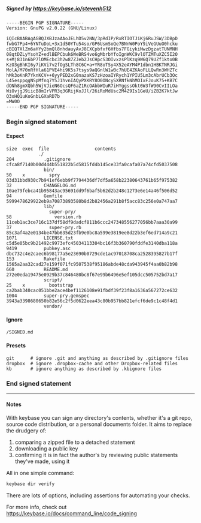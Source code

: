##### Signed by https://keybase.io/stevenh512
```
-----BEGIN PGP SIGNATURE-----
Version: GnuPG v2.0.22 (GNU/Linux)

iQIcBAABAgAGBQJXBJzaAAoJELhD5v2NN/3pRdIP/RxRTIOTJiKj6RuJSW/3DBpD
fwbG7Pp4+6YNTuDoL+3x1d50YTu54so/GP6UsmSoQe7BNnW0PoY9iVeGUuO0hcku
cBIQTXlZm6aHYy2bmQl8nhdauyAvJ8CXCpbfxf6Hfbs7FGiykiNwzDgzatTUNMNH
08qtDZLyYsoYZ+edlBEPCbuk6WeBRS4vo6gMbrbYfoIgnWKC9vlOTZMTuXZC5I2O
s+Mj831n6bP7lOMEcbc3h2w87ZJeb2JsCHpcS3OIvxzsPlKzq9W6Q79UZf1kto0B
KzO3gBhKI6y7iKVi7v2fOgSLTh8C6C+a+YR8oTSy4X52eAYM4P1dbn1HBKTNRJGi
MolA/M70nRfHla61PVE4hi9K5s7tsys9aQGnlW1wBc7hUE4ZKAoFLLQwRn3WHZTc
hMk3oKnR7YknKCV++6yyPED2xG0nazaKS7zHzoaIYRych1YPIU5Lm3cAbrUCb3Oc
L45esppqgNSpMfnq7Y5J1hvnIAQyPXKRY8O0ONcySXRNfkNhMOIxFJouK75+KB7C
dONh8gmXQbh5WjVJieN6OcsQF6aZ1RcOAbbWIuR7iHYggssOkt6W3fW90CvIILOa
WiOvjgJ9iicB8mIrVPR3q3GRijKoJJl/26iRoMdUsc2M4Z9Is1GeU/iZB2K7ktJw
Q3xHQ1uKoGnbLGXaRD7b
=MW0O
-----END PGP SIGNATURE-----

```

<!-- END SIGNATURES -->

### Begin signed statement 

#### Expect

```
size  exec  file                 contents                                                        
            ./                                                                                   
204           .gitignore         cfca8f7140b00d444b551822b5d5815fd4b145ce33fa0cafa07a74cfd5037508
              bin/                                                                               
50    x         spry             03d31bbd930c7b941ef6ebb9f7794436df7df5a658b22380643761b65f975382
32            CHANGELOG.md       10ae79febca41b95843ac95691dd9f6baf5b62d2b248c1273e6e14a46f506d52
94            Gemfile            5999478629922eb9a70873893580b8d2b82456a291b8f5acc83c256e0a747aa7
              lib/                                                                               
                super-pry/                                                                       
58                version.rb     11ceb1ac3ce716c137df58df9dadcf811b6ccc247348556277056bb7aaa30a99
37              super-pry.rb     85c3af4a2e0134be47bb635d23fb9e0bc8a599e3819ee8d22b3ef6ed714a9c21
1071          LICENSE.txt        c5d5e05bc9b21492c9973efc45034113304bc16f3b360790fddfe3140dba118a
9419          pubkey.asc         dbc732c4e2caec6b98177a5e23690b0729cde1ac97018708ca2528395827b17f
153           Rakefile           1565a2aa32cad27e159f071fc9507538f95186abde48cda943945f4aa0b82b98
660           README.md          272e0eda19475e0929b37c846480bc8f67e99b6496e5ef105dcc505752bd7a17
              script/                                                                            
25    x         bootstrap        ca2bab340cac051bbe2ace4bef1126108e91fbdf39f23f8a1636a567272ce632
1004          super-pry.gemspec  3943a3398680650b82e56c2f5d0622eea43c80b957bb821efcf6de9c1c48f4d1
              vendor/                                                                            
```

#### Ignore

```
/SIGNED.md
```

#### Presets

```
git      # ignore .git and anything as described by .gitignore files
dropbox  # ignore .dropbox-cache and other Dropbox-related files    
kb       # ignore anything as described by .kbignore files          
```

<!-- summarize version = 0.0.9 -->

### End signed statement

<hr>

#### Notes

With keybase you can sign any directory's contents, whether it's a git repo,
source code distribution, or a personal documents folder. It aims to replace the drudgery of:

  1. comparing a zipped file to a detached statement
  2. downloading a public key
  3. confirming it is in fact the author's by reviewing public statements they've made, using it

All in one simple command:

```bash
keybase dir verify
```

There are lots of options, including assertions for automating your checks.

For more info, check out https://keybase.io/docs/command_line/code_signing